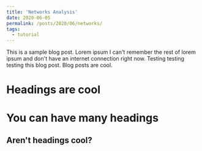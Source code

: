 ```yaml
---
title: 'Networks Analysis'
date: 2020-06-05
permalink: /posts/2020/06/networks/
tags:
  - tutorial
---
```


This is a sample blog post. Lorem ipsum I can't remember the rest of lorem ipsum and don't have an internet connection right now. Testing testing testing this blog post. Blog posts are cool.

Headings are cool
======

You can have many headings
======

Aren't headings cool?
------